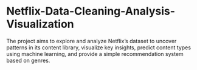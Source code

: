 # Netflix-Data-Cleaning-Analysis-Visualization
The project aims to explore and analyze Netflix’s dataset to uncover patterns in its content library, visualize key insights, predict content types using machine learning, and provide a simple recommendation system based on genres.
